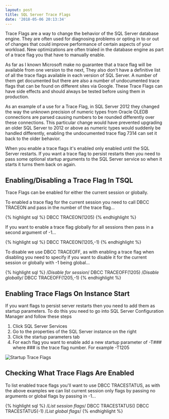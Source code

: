 ```yaml
---
layout: post
title: SQL Server Trace Flags
date: '2018-05-06 20:13:34'
---
```

Trace Flags are a way to change the behavior of the SQL Server database engine. They are often used for diagnosing problems or opting in to or out of changes that could improve performance of certain aspects of your workload. New optimizations are often trialed in the database engine as part of a trace flag you that have to manually enable.

As far as I known Microsoft make no guarantee that a trace flag will be available from one version to the next, They also don't have a definitive list of all the trace flags available in each version of SQL Server. A number of them get documented but there are also a number of undocumented trace flags that can be found on different sites via Google. These Trace Flags can have side effects and should always be tested before using them in production.

As an example of a use for a Trace Flag, in SQL Server 2012 they changed the way the unknown precision of numeric types from Oracle OLEDB connections are parsed causing numbers to be rounded differently over these connections. This particular change would have prevented upgrading an older SQL Server to 2012 or above as numeric types would suddenly be handled differently, enabling the undocumented trace flag 7314 can set it back to the older behavior.

When you enable a trace flags it's enabled  only enabled until the SQL Server restarts. If you want a trace flag to persist restarts then you need to pass some optional startup arguments to the SQL Server service so when it starts it turns them back on again.

## Enabling/Disabling a Trace Flag In TSQL ##
Trace Flags can be enabled for either the current session or globally.

To enabled a trace flag for the current session you need to call DBCC TRACEON and pass in the number of the trace flag...

{% highlight sql %}
DBCC TRACEON(1205)
{% endhighlight %}

If you want to enable a trace flag globally for all sessions then pass in a second argument of -1...

{% highlight sql %}
DBCC TRACEON(1205,-1)
{% endhighlight %}

To disable we use DBCC TRACEOFF, as with enabling a trace flag when disabling you need to specify if you want to disable it for the current session or globally with -1 being global...

{% highlight sql %}
/*Disable for session*/
DBCC TRACEOFF(1205) 
/*Disable globally*/
DBCC TRACEOFF(1205,-1) 
{% endhighlight %}

## Enabling Trace Flags On Instance Start ##
If you want flags to persist server restarts then you need to add them as startup parameters. To do this you need to go into SQL Server Configuration Manager and follow these steps

1. Click SQL Server Services
1. Go to the properties of the SQL Server instance on the right
1. Click the startup parameters tab
1. For each flag you want to enable add a new startup parameter of -T### where ### is the trace flag number. For example -T1205

![Startup Trace Flags]({{site.url}}/content/images/2018-TraceFlags\StartupParams.png)

## Checking What Trace Flags Are Enabled ##
To list enabled trace flags you'll  want to use DBCC TRACESTATUS, as with the above examples we can list current session only flags by passing no arguments or global flags by passing in -1...

{% highlight sql %}
/*List session flags*/
DBCC TRACESTATUS() 
DBCC TRACESTATUS(-1)
/*List global flags*/
{% endhighlight %}